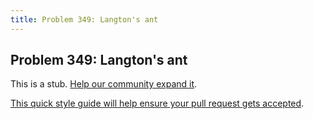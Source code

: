 ```yaml
---
title: Problem 349: Langton's ant
---
```

## Problem 349: Langton's ant

This is a stub. <a href='https://github.com/freecodecamp/guides/tree/master/src/pages/certifications/coding-interview-prep/project-euler/problem-349-langtons-ant/index.md' target='_blank' rel='nofollow'>Help our community expand it</a>.

<a href='https://github.com/freecodecamp/guides/blob/master/README.md' target='_blank' rel='nofollow'>This quick style guide will help ensure your pull request gets accepted</a>.

<!-- The article goes here, in GitHub-flavored Markdown. Feel free to add YouTube videos, images, and CodePen/JSBin embeds  -->

